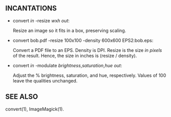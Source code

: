 ## INCANTATIONS

- convert *in* -resize *w*x*h* *out*:

  Resize an image so it fits in a box, preserving scaling.

- convert bob.pdf -resize 100x100 -density 600x600 EPS2:bob.eps:

  Convert a PDF file to an EPS. Density is DPI. Resize is the size *in pixels* of the result. Hence, the size in inches is (resize / density).

- convert *in* -modulate *brightness*,*saturation*,*hue* *out*:

  Adjust the % brightness, saturation, and hue, respectively. Values of 100 leave the qualities unchanged.

## SEE ALSO

convert(1),
ImageMagick(1).
